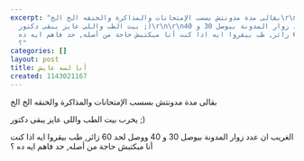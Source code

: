 ```yaml
---
excerpt: "بقالى مدة مدونتش بسسب الإمتحانات والمذاكرة والخنقه الخ الخ\r\n\r\n\r\nيخرب
  بيت الطب واللى عايز يبقى دكتور ;)\r\n\r\nالغريب ان عدد زوار المدونة بيوصل 30 و 40
  ووصل لحد 60 زائر, طب بيقروا ايه اذا كنت أنا مبكتبش حاجة من أصله, حد فاهم ايه ده
  ؟"
categories: []
layout: post
title: أنا لسه عايش
created: 1143021167
---
```

بقالى مدة مدونتش بسسب الإمتحانات والمذاكرة والخنقه الخ الخ


يخرب بيت الطب واللى عايز يبقى دكتور ;)

الغريب ان عدد زوار المدونة بيوصل 30 و 40 ووصل لحد 60 زائر, طب بيقروا ايه اذا كنت أنا مبكتبش حاجة من أصله, حد فاهم ايه ده ؟
